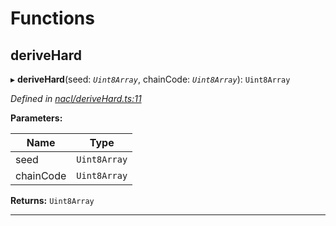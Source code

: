 

# Functions

<a id="derivehard"></a>

##  deriveHard

▸ **deriveHard**(seed: *`Uint8Array`*, chainCode: *`Uint8Array`*): `Uint8Array`

*Defined in [nacl/deriveHard.ts:11](https://github.com/polkadot-js/common/blob/3dcd05b/packages/util-crypto/src/nacl/deriveHard.ts#L11)*

**Parameters:**

| Name | Type |
| ------ | ------ |
| seed | `Uint8Array` |
| chainCode | `Uint8Array` |

**Returns:** `Uint8Array`

___

